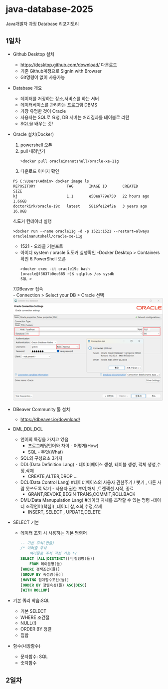 # java-database-2025
Java개발자 과정 Database 리포지토리

## 1일차 
- Github Desktop 설치 
    - https://desktop.github.com/download/ 다운로드 
    - 기존 Github계정으로 SignIn with Browser
    - Git명령어 없이 사용가능 
- Database 개요
    - 데이터를 저장하는 장소,서비스를 하는 서버 
    - 데이터베이스를 관리하는 프로그램 DBMS 
    - 가장 유명한 것이 Oracle 
    - 사용자는 SQL로 요청, DB 서버는 처리결과를 테이블로 리턴 
    - SQL을 배우는 것!

- Oracle 설치(Docker)
    1. powershell 오픈 
    2. pull 내려받기 
        ```shell
        >docker pull oracleinanutshell/oracle-xe-11g
        ```
    3. 다운로드 이미지 확인
    ```shell
    PS C:\Users\Admin> docker image ls
    REPOSITORY              TAG       IMAGE ID       CREATED        SIZE
    kj                      1.1       e50ea779e750   22 hours ago   1.66GB
    doctorkirk/oracle-19c   latest    5816fe124f2a   3 years ago    16.8GB
    ```

    4.도커 컨테이너 실행 
    ```shell
    >docker run --name oracle11g -d -p 1521:1521 --restart=always oracleinanutshell/oracle-xe-11g
    ```
    - 1521 - 오라클 기본포트 
    - 아이디 system / oracle 
    5.도커 실행확인 
        -Docker Desktop > Containers 확인 
    6.PowerShell 오픈 
       ```shell
       >docker exec -it oracle19c bash 
       [oracle@f3637b0ec665 ~]$ sqlplus /as sysdb
       SQL > 
       ```
    7.DBeaver 접속   
      - Connection > Select your DB > Oracle 선택 
        <img src ="/image/image.png">
- DBeaver Community 툴 설치 
    - https://dbeaver.io/download/
- DML,DDL,DCL
    - 언어의 특징을 가지고 있음 
        - 프로그래밍언어와 차이 - 어떻게(How)
        - SQL - 무엇(What)
    - SQL의 구성요소 3가지 
    - DDL(Data Definition Lang) - 데이터베이스 생성, 테이블 생성, 객체 생성,수정,삭제
        - CREATE,ALTER,DROP ...
    - DCL(Data Control Lang) #데이터베이스의 사용자 권한주기 / 뺏기 , 다른 사람 못쓰도록 막기 - 사용자 권한 부여,해제 ,트랜잭션 시작, 종료 
        - GRANT,REVOKE,BEGIN TRANS,COMMIT,ROLLBACK 
    - DML(Data Manupulation Lang) #데이터 자체를 조작할 수 있는 명령 -데이터 조작언어(핵심!) ,데이터 삽,조회,수정,삭제 
        - INSERT, SELECT , UPDATE,DELETE 

- SELECT 기본 
    - 데이터 조회 시 사용하는 기본 명령어 
        ```sql
        -- 기본 주석(한줄)
        /* 여러줄 주석 
            여러줄로 주석 작성 가능 */
        SELECT [ALL|DISTINCT][*|컬럼명(들)]
            FROM 테이블명(들)
        [WHERE 검색조건(들)]
        [GROUP BY 속성명(들)]
        [HAVING 집계함수조건(들)]
        [ORDER BY 정렬속성(들) ASC|DESC]
        [WITH ROLLUP]

        ```
- 기본 쿼리 학습:SQL
    - 기본 SELECT 
    - WHERE 조건절 
    - NULL(!)
    - ORDER BY 정렬 
    - 집합         
- 함수(내장함수)
    - 문자함수: SQL 
    - 숫자함수 

## 2일차 